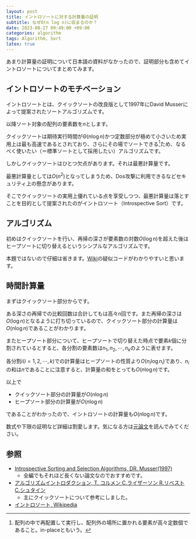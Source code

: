 ```yaml
---
layout: post
title: イントロソートに対する計算量の証明
subtitle: なぜO(n log n)に収まるのか？
date: 2023-08-27 09:49:00 +09:00
categories: algorithm
tags: Algorithm, Sort
latex: true
---
```


あまり計算量の証明について日本語の資料がなかったので、証明部分も含めてイントロソートについてまとめてみます。

## イントロソートのモチベーション

イントロソートとは、クイックソートの改良版として1997年にDavid Musserによって提案されたソートアルゴリズムです。

以降ソート対象の配列の要素数を$n$とします。

クイックソートは期待実行時間が$\Theta(n\log n)$かつ定数部分が極めて小さいため実用上は最も高速であるとされており、さらにその場でソートできる[^1]ため、なるべく使いたい（＝標準ソートとして採用したい）アルゴリズムです。

しかしクイックソートはひとつ欠点があります。それは最悪計算量です。

最悪計算量としては$O(n^2)$となってしまうため、Dos攻撃に利用できるなどセキュリティ上の懸念があります。

そこでクイックソートの実用上優れている点を享受しつつ、最悪計算量は落とすことを目的として提案されたのがイントロソート（Introspective Sort）です。

## アルゴリズム

初めはクイックソートを行い、再帰の深さが要素数の対数$O (\log n)$を超えた後はヒープソートに切り替えるというシンプルなアルゴリズムです。

本題ではないので仔細は省きます。[Wiki][wiki]の疑似コードがわかりやすいと思います。

## 時間計算量

まずはクイックソート部分からです。

ある深さの再帰での比較回数は合計してもは高々$n$回です。また再帰の深さは$O(\log n)$となるように打ち切っているので、クイックソート部分の計算量は$O(n \log n)$であることがわかります。

またヒープソート部分について、ヒープソートで切り替えた時点で要素$k$個に分割されているとすると、各分割の要素数は$n_1, n_2, \cdots, n_k$のように表せます。

各分割$i (i = 1, 2, \cdots, k)$での計算量はヒープソートの性質より$O(n_i \log n_i)$であり、$n_i$の和は$n$であることに注意すると、計算量の和をとっても$O(n \log n)$です。

以上で

- クイックソート部分の計算量が$O (n \log n)$
- ヒープソート部分の計算量が$O (n \log n)$

であることがわかったので、イントロソートの計算量も$O (n \log n)$です。

数式や下限の証明など詳細は割愛します。気になる方は[元論文][source]を読んでみてください。

## 参照

- [Introspective Sorting and Selection Algorithms, DR. Musser(1997)][source]
  - 全編でもそれほど長くない論文なのでおすすめです。
- [アルゴリズムイントロダクション, T. コルメン C.ライザーソン R.リベスト C.シュタイン][book]
  - 主にクイックソートについて参考にしました。
- [イントロソート, Wikipedia][wiki]

[^1]: 配列の中で再配置して実行し、配列外の場所に置かれる要素が高々定数個であること。in-placeともいう。

[wiki]: https://ja.wikipedia.org/wiki/%E3%82%A4%E3%83%B3%E3%83%88%E3%83%AD%E3%82%BD%E3%83%BC%E3%83%88
[source]: https://onlinelibrary.wiley.com/doi/abs/10.1002/%28SICI%291097-024X%28199708%2927%3A8%3C983%3A%3AAID-SPE117%3E3.0.CO%3B2-%23
[book]: https://www.amazon.co.jp/%E3%82%A2%E3%83%AB%E3%82%B4%E3%83%AA%E3%82%BA%E3%83%A0%E3%82%A4%E3%83%B3%E3%83%88%E3%83%AD%E3%83%80%E3%82%AF%E3%82%B7%E3%83%A7%E3%83%B3-%E7%AC%AC3%E7%89%88-%E7%AC%AC1%E5%B7%BB-%E5%9F%BA%E7%A4%8E%E3%83%BB%E3%82%BD%E3%83%BC%E3%83%88%E3%83%BB%E3%83%87%E3%83%BC%E3%82%BF%E6%A7%8B%E9%80%A0%E3%83%BB%E6%95%B0%E5%AD%A6-%E4%B8%96%E7%95%8C%E6%A8%99%E6%BA%96MIT%E6%95%99%E7%A7%91%E6%9B%B8/dp/4764904063/ref=sr_1_3?adgrpid=58778961568&hvadid=667878346284&hvdev=c&hvlocphy=1009507&hvnetw=g&hvqmt=e&hvrand=3516924659548943121&hvtargid=kwd-332250377742&hydadcr=27269_14706076&jp-ad-ap=0&keywords=%E3%82%A2%E3%83%AB%E3%82%B4%E3%83%AA%E3%82%BA%E3%83%A0+%E3%82%A4%E3%83%B3%E3%83%88%E3%83%AD%E3%83%80%E3%82%AF%E3%82%B7%E3%83%A7%E3%83%B3&qid=1693104625&sr=8-3